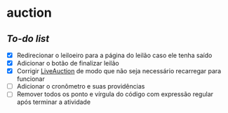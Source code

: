# auction

## *To-do list*

- [X] Redirecionar o leiloeiro para a página do leilão caso ele tenha saído
- [X] Adicionar o botão de finalizar leilão
- [X] Corrigir [LiveAuction](./auctioneer-app/src/pages/LiveAuction/index.tsx) de modo que não seja necessário recarregar para funcionar
- [ ] Adicionar o cronômetro e suas providências
- [ ] Remover todos os ponto e vírgula do código com expressão regular após terminar a atividade